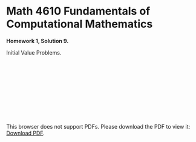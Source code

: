 # Math 4610 Fundamentals of Computational Mathematics
**Homework 1, Solution 9.**
  
Initial Value Problems.

<object data="https://gbmitchell.github.io/math4610/HW1/IVP_Plot.pdf" type="application/pdf" width="700px" height="700px">
    <embed src="https://gbmitchell.github.io/math4610/HW1/IVP_Plot.pdf">
        <p>This browser does not support PDFs. Please download the PDF to view it: <a href="http://gbmitchell.github.io/math4610/HW1/IVP_Plot.pdf">Download PDF</a>.</p>
    </embed>
</object>
